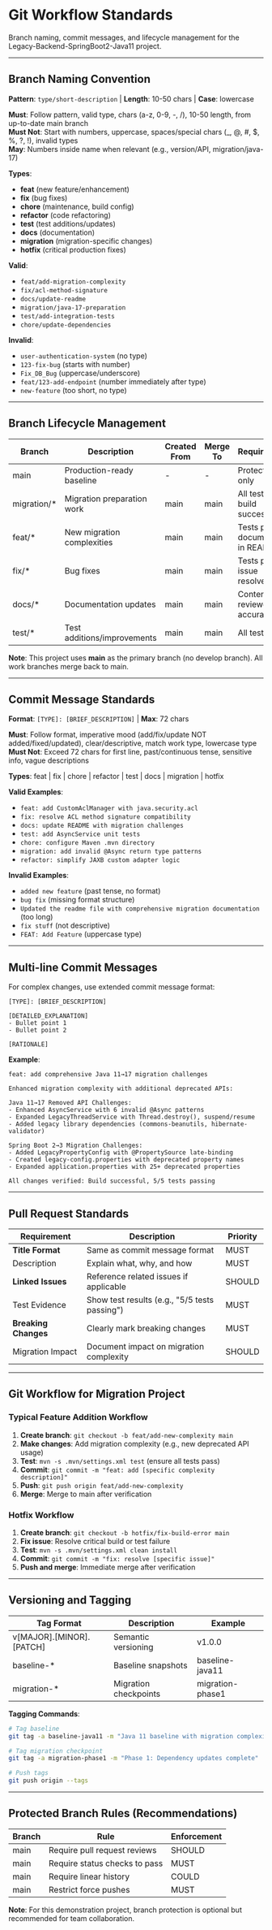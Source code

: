 # Git Workflow Standards

Branch naming, commit messages, and lifecycle management for the Legacy-Backend-SpringBoot2-Java11 project.

---

## Branch Naming Convention

**Pattern**: `type/short-description` | **Length**: 10-50 chars | **Case**: lowercase

**Must**: Follow pattern, valid type, chars (a-z, 0-9, -, /), 10-50 length, from up-to-date main branch  
**Must Not**: Start with numbers, uppercase, spaces/special chars (\_, @, #, $, %, ?, !), invalid types  
**May**: Numbers inside name when relevant (e.g., version/API, migration/java-17)

**Types**: 
- **feat** (new feature/enhancement)
- **fix** (bug fixes)
- **chore** (maintenance, build config)
- **refactor** (code refactoring)
- **test** (test additions/updates)
- **docs** (documentation)
- **migration** (migration-specific changes)
- **hotfix** (critical production fixes)

**Valid**: 
- `feat/add-migration-complexity`
- `fix/acl-method-signature`
- `docs/update-readme`
- `migration/java-17-preparation`
- `test/add-integration-tests`
- `chore/update-dependencies`

**Invalid**: 
- `user-authentication-system` (no type)
- `123-fix-bug` (starts with number)
- `Fix_DB_Bug` (uppercase/underscore)
- `feat/123-add-endpoint` (number immediately after type)
- `new-feature` (too short, no type)

---

## Branch Lifecycle Management

| Branch         | Description                  | Created From | Merge To | Requirements                         |
| -------------- | ---------------------------- | ------------ | -------- | ------------------------------------ |
| main           | Production-ready baseline    | -            | -        | Protected, PR only                   |
| migration/\*   | Migration preparation work   | main         | main     | All tests pass, build successful     |
| feat/\*        | New migration complexities   | main         | main     | Tests pass, documented in README     |
| fix/\*         | Bug fixes                    | main         | main     | Tests pass, issue resolved           |
| docs/\*        | Documentation updates        | main         | main     | Content reviewed, accurate           |
| test/\*        | Test additions/improvements  | main         | main     | All tests pass                       |

**Note**: This project uses **main** as the primary branch (no develop branch). All work branches merge back to main.

---

## Commit Message Standards

**Format**: `[TYPE]: [BRIEF_DESCRIPTION]` | **Max**: 72 chars

**Must**: Follow format, imperative mood (add/fix/update NOT added/fixed/updated), clear/descriptive, match work type, lowercase type  
**Must Not**: Exceed 72 chars for first line, past/continuous tense, sensitive info, vague descriptions

**Types**: feat | fix | chore | refactor | test | docs | migration | hotfix

**Valid Examples**:
- `feat: add CustomAclManager with java.security.acl`
- `fix: resolve ACL method signature compatibility`
- `docs: update README with migration challenges`
- `test: add AsyncService unit tests`
- `chore: configure Maven .mvn directory`
- `migration: add invalid @Async return type patterns`
- `refactor: simplify JAXB custom adapter logic`

**Invalid Examples**:
- `added new feature` (past tense, no format)
- `bug fix` (missing format structure)
- `Updated the readme file with comprehensive migration documentation` (too long)
- `fix stuff` (not descriptive)
- `FEAT: Add Feature` (uppercase type)

---

## Multi-line Commit Messages

For complex changes, use extended commit message format:

```
[TYPE]: [BRIEF_DESCRIPTION]

[DETAILED_EXPLANATION]
- Bullet point 1
- Bullet point 2

[RATIONALE]
```

**Example**:
```
feat: add comprehensive Java 11→17 migration challenges

Enhanced migration complexity with additional deprecated APIs:

Java 11→17 Removed API Challenges:
- Enhanced AsyncService with 6 invalid @Async patterns
- Expanded LegacyThreadService with Thread.destroy(), suspend/resume
- Added legacy library dependencies (commons-beanutils, hibernate-validator)

Spring Boot 2→3 Migration Challenges:
- Added LegacyPropertyConfig with @PropertySource late-binding
- Created legacy-config.properties with deprecated property names
- Expanded application.properties with 25+ deprecated properties

All changes verified: Build successful, 5/5 tests passing
```

---

## Pull Request Standards

| Requirement          | Description                                  | Priority |
| -------------------- | -------------------------------------------- | -------- |
| **Title Format**     | Same as commit message format                | MUST     |
| Description          | Explain what, why, and how                   | MUST     |
| **Linked Issues**    | Reference related issues if applicable       | SHOULD   |
| Test Evidence        | Show test results (e.g., "5/5 tests passing") | MUST     |
| **Breaking Changes** | Clearly mark breaking changes                | MUST     |
| Migration Impact     | Document impact on migration complexity      | SHOULD   |

---

## Git Workflow for Migration Project

### Typical Feature Addition Workflow

1. **Create branch**: `git checkout -b feat/add-new-complexity main`
2. **Make changes**: Add migration complexity (e.g., new deprecated API usage)
3. **Test**: `mvn -s .mvn/settings.xml test` (ensure all tests pass)
4. **Commit**: `git commit -m "feat: add [specific complexity description]"`
5. **Push**: `git push origin feat/add-new-complexity`
6. **Merge**: Merge to main after verification

### Hotfix Workflow

1. **Create branch**: `git checkout -b hotfix/fix-build-error main`
2. **Fix issue**: Resolve critical build or test failure
3. **Test**: `mvn -s .mvn/settings.xml clean install`
4. **Commit**: `git commit -m "fix: resolve [specific issue]"`
5. **Push and merge**: Immediate merge after verification

---

## Versioning and Tagging

| Tag Format     | Description                    | Example         |
| -------------- | ------------------------------ | --------------- |
| v[MAJOR].[MINOR].[PATCH] | Semantic versioning            | v1.0.0          |
| baseline-*     | Baseline snapshots             | baseline-java11 |
| migration-*    | Migration checkpoints          | migration-phase1 |

**Tagging Commands**:
```bash
# Tag baseline
git tag -a baseline-java11 -m "Java 11 baseline with migration complexity"

# Tag migration checkpoint
git tag -a migration-phase1 -m "Phase 1: Dependency updates complete"

# Push tags
git push origin --tags
```

---

## Protected Branch Rules (Recommendations)

| Branch | Rule                          | Enforcement |
| ------ | ----------------------------- | ----------- |
| main   | Require pull request reviews  | SHOULD      |
| main   | Require status checks to pass | MUST        |
| main   | Require linear history        | COULD       |
| main   | Restrict force pushes         | MUST        |

**Note**: For this demonstration project, branch protection is optional but recommended for team collaboration.

